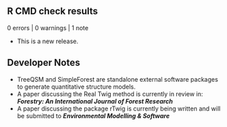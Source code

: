 ## R CMD check results

0 errors \| 0 warnings \| 1 note

-   This is a new release.

## Developer Notes

-   TreeQSM and SimpleForest are standalone external software packages to generate quantitative structure models.
-   A paper discussing the Real Twig method is currently in review in: ***Forestry: An International Journal of Forest Research***
-   A paper discussing the package rTwig is currently being written and will be submitted to ***Environmental Modelling & Software***
